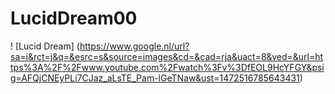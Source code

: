 # LucidDream00
 ! [Lucid Dream] (https://www.google.nl/url?sa=i&rct=j&q=&esrc=s&source=images&cd=&cad=rja&uact=8&ved=&url=https%3A%2F%2Fwww.youtube.com%2Fwatch%3Fv%3DfEOL9HcYFGY&psig=AFQjCNEyPLi7CJaz_aLsTE_Pam-lGeTNaw&ust=1472516785643431)
  
